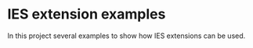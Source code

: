 # IES extension examples

In this project several examples to show how IES extensions can be used.

